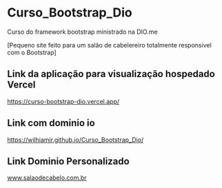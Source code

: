 # Curso_Bootstrap_Dio
Curso do framework bootstrap ministrado na DIO.me

[Pequeno site feito para um salão de cabelereiro totalmente responsivel com o Bootstrap]
## Link da aplicação para visualização hospedado Vercel
https://curso-bootstrap-dio.vercel.app/
## Link com dominio io
https://wilhiamjr.github.io/Curso_Bootstrap_Dio/
## Link Dominio Personalizado
www.salaodecabelo.com.br
